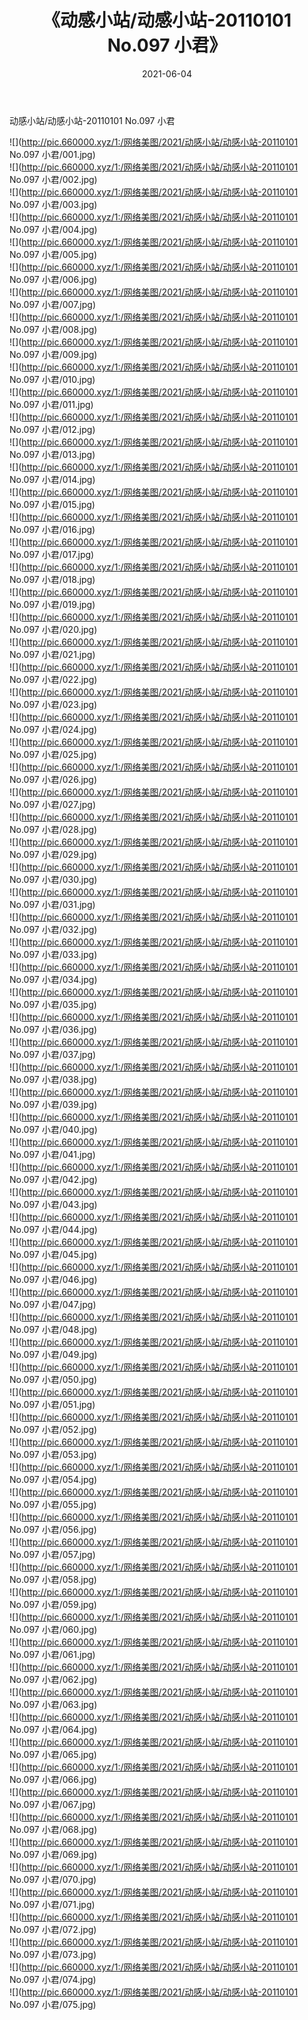 ﻿---
layout: post
title:  《动感小站/动感小站-20110101 No.097 小君》
date:   2021-06-04
img: http://pic.660000.xyz/1:/网络美图/2021/动感小站/动感小站-20110101 No.097 小君/000.jpg
categories: [美女, 清纯, 唯美]
---

动感小站/动感小站-20110101 No.097 小君

 ![](http://pic.660000.xyz/1:/网络美图/2021/动感小站/动感小站-20110101 No.097 小君/001.jpg) <br>![](http://pic.660000.xyz/1:/网络美图/2021/动感小站/动感小站-20110101 No.097 小君/002.jpg) <br>![](http://pic.660000.xyz/1:/网络美图/2021/动感小站/动感小站-20110101 No.097 小君/003.jpg) <br>![](http://pic.660000.xyz/1:/网络美图/2021/动感小站/动感小站-20110101 No.097 小君/004.jpg) <br>![](http://pic.660000.xyz/1:/网络美图/2021/动感小站/动感小站-20110101 No.097 小君/005.jpg) <br>![](http://pic.660000.xyz/1:/网络美图/2021/动感小站/动感小站-20110101 No.097 小君/006.jpg) <br>![](http://pic.660000.xyz/1:/网络美图/2021/动感小站/动感小站-20110101 No.097 小君/007.jpg) <br>![](http://pic.660000.xyz/1:/网络美图/2021/动感小站/动感小站-20110101 No.097 小君/008.jpg) <br>![](http://pic.660000.xyz/1:/网络美图/2021/动感小站/动感小站-20110101 No.097 小君/009.jpg) <br>![](http://pic.660000.xyz/1:/网络美图/2021/动感小站/动感小站-20110101 No.097 小君/010.jpg) <br>![](http://pic.660000.xyz/1:/网络美图/2021/动感小站/动感小站-20110101 No.097 小君/011.jpg) <br>![](http://pic.660000.xyz/1:/网络美图/2021/动感小站/动感小站-20110101 No.097 小君/012.jpg) <br>![](http://pic.660000.xyz/1:/网络美图/2021/动感小站/动感小站-20110101 No.097 小君/013.jpg) <br>![](http://pic.660000.xyz/1:/网络美图/2021/动感小站/动感小站-20110101 No.097 小君/014.jpg) <br>![](http://pic.660000.xyz/1:/网络美图/2021/动感小站/动感小站-20110101 No.097 小君/015.jpg) <br>![](http://pic.660000.xyz/1:/网络美图/2021/动感小站/动感小站-20110101 No.097 小君/016.jpg) <br>![](http://pic.660000.xyz/1:/网络美图/2021/动感小站/动感小站-20110101 No.097 小君/017.jpg) <br>![](http://pic.660000.xyz/1:/网络美图/2021/动感小站/动感小站-20110101 No.097 小君/018.jpg) <br>![](http://pic.660000.xyz/1:/网络美图/2021/动感小站/动感小站-20110101 No.097 小君/019.jpg) <br>![](http://pic.660000.xyz/1:/网络美图/2021/动感小站/动感小站-20110101 No.097 小君/020.jpg) <br>![](http://pic.660000.xyz/1:/网络美图/2021/动感小站/动感小站-20110101 No.097 小君/021.jpg) <br>![](http://pic.660000.xyz/1:/网络美图/2021/动感小站/动感小站-20110101 No.097 小君/022.jpg) <br>![](http://pic.660000.xyz/1:/网络美图/2021/动感小站/动感小站-20110101 No.097 小君/023.jpg) <br>![](http://pic.660000.xyz/1:/网络美图/2021/动感小站/动感小站-20110101 No.097 小君/024.jpg) <br>![](http://pic.660000.xyz/1:/网络美图/2021/动感小站/动感小站-20110101 No.097 小君/025.jpg) <br>![](http://pic.660000.xyz/1:/网络美图/2021/动感小站/动感小站-20110101 No.097 小君/026.jpg) <br>![](http://pic.660000.xyz/1:/网络美图/2021/动感小站/动感小站-20110101 No.097 小君/027.jpg) <br>![](http://pic.660000.xyz/1:/网络美图/2021/动感小站/动感小站-20110101 No.097 小君/028.jpg) <br>![](http://pic.660000.xyz/1:/网络美图/2021/动感小站/动感小站-20110101 No.097 小君/029.jpg) <br>![](http://pic.660000.xyz/1:/网络美图/2021/动感小站/动感小站-20110101 No.097 小君/030.jpg) <br>![](http://pic.660000.xyz/1:/网络美图/2021/动感小站/动感小站-20110101 No.097 小君/031.jpg) <br>![](http://pic.660000.xyz/1:/网络美图/2021/动感小站/动感小站-20110101 No.097 小君/032.jpg) <br>![](http://pic.660000.xyz/1:/网络美图/2021/动感小站/动感小站-20110101 No.097 小君/033.jpg) <br>![](http://pic.660000.xyz/1:/网络美图/2021/动感小站/动感小站-20110101 No.097 小君/034.jpg) <br>![](http://pic.660000.xyz/1:/网络美图/2021/动感小站/动感小站-20110101 No.097 小君/035.jpg) <br>![](http://pic.660000.xyz/1:/网络美图/2021/动感小站/动感小站-20110101 No.097 小君/036.jpg) <br>![](http://pic.660000.xyz/1:/网络美图/2021/动感小站/动感小站-20110101 No.097 小君/037.jpg) <br>![](http://pic.660000.xyz/1:/网络美图/2021/动感小站/动感小站-20110101 No.097 小君/038.jpg) <br>![](http://pic.660000.xyz/1:/网络美图/2021/动感小站/动感小站-20110101 No.097 小君/039.jpg) <br>![](http://pic.660000.xyz/1:/网络美图/2021/动感小站/动感小站-20110101 No.097 小君/040.jpg) <br>![](http://pic.660000.xyz/1:/网络美图/2021/动感小站/动感小站-20110101 No.097 小君/041.jpg) <br>![](http://pic.660000.xyz/1:/网络美图/2021/动感小站/动感小站-20110101 No.097 小君/042.jpg) <br>![](http://pic.660000.xyz/1:/网络美图/2021/动感小站/动感小站-20110101 No.097 小君/043.jpg) <br>![](http://pic.660000.xyz/1:/网络美图/2021/动感小站/动感小站-20110101 No.097 小君/044.jpg) <br>![](http://pic.660000.xyz/1:/网络美图/2021/动感小站/动感小站-20110101 No.097 小君/045.jpg) <br>![](http://pic.660000.xyz/1:/网络美图/2021/动感小站/动感小站-20110101 No.097 小君/046.jpg) <br>![](http://pic.660000.xyz/1:/网络美图/2021/动感小站/动感小站-20110101 No.097 小君/047.jpg) <br>![](http://pic.660000.xyz/1:/网络美图/2021/动感小站/动感小站-20110101 No.097 小君/048.jpg) <br>![](http://pic.660000.xyz/1:/网络美图/2021/动感小站/动感小站-20110101 No.097 小君/049.jpg) <br>![](http://pic.660000.xyz/1:/网络美图/2021/动感小站/动感小站-20110101 No.097 小君/050.jpg) <br>![](http://pic.660000.xyz/1:/网络美图/2021/动感小站/动感小站-20110101 No.097 小君/051.jpg) <br>![](http://pic.660000.xyz/1:/网络美图/2021/动感小站/动感小站-20110101 No.097 小君/052.jpg) <br>![](http://pic.660000.xyz/1:/网络美图/2021/动感小站/动感小站-20110101 No.097 小君/053.jpg) <br>![](http://pic.660000.xyz/1:/网络美图/2021/动感小站/动感小站-20110101 No.097 小君/054.jpg) <br>![](http://pic.660000.xyz/1:/网络美图/2021/动感小站/动感小站-20110101 No.097 小君/055.jpg) <br>![](http://pic.660000.xyz/1:/网络美图/2021/动感小站/动感小站-20110101 No.097 小君/056.jpg) <br>![](http://pic.660000.xyz/1:/网络美图/2021/动感小站/动感小站-20110101 No.097 小君/057.jpg) <br>![](http://pic.660000.xyz/1:/网络美图/2021/动感小站/动感小站-20110101 No.097 小君/058.jpg) <br>![](http://pic.660000.xyz/1:/网络美图/2021/动感小站/动感小站-20110101 No.097 小君/059.jpg) <br>![](http://pic.660000.xyz/1:/网络美图/2021/动感小站/动感小站-20110101 No.097 小君/060.jpg) <br>![](http://pic.660000.xyz/1:/网络美图/2021/动感小站/动感小站-20110101 No.097 小君/061.jpg) <br>![](http://pic.660000.xyz/1:/网络美图/2021/动感小站/动感小站-20110101 No.097 小君/062.jpg) <br>![](http://pic.660000.xyz/1:/网络美图/2021/动感小站/动感小站-20110101 No.097 小君/063.jpg) <br>![](http://pic.660000.xyz/1:/网络美图/2021/动感小站/动感小站-20110101 No.097 小君/064.jpg) <br>![](http://pic.660000.xyz/1:/网络美图/2021/动感小站/动感小站-20110101 No.097 小君/065.jpg) <br>![](http://pic.660000.xyz/1:/网络美图/2021/动感小站/动感小站-20110101 No.097 小君/066.jpg) <br>![](http://pic.660000.xyz/1:/网络美图/2021/动感小站/动感小站-20110101 No.097 小君/067.jpg) <br>![](http://pic.660000.xyz/1:/网络美图/2021/动感小站/动感小站-20110101 No.097 小君/068.jpg) <br>![](http://pic.660000.xyz/1:/网络美图/2021/动感小站/动感小站-20110101 No.097 小君/069.jpg) <br>![](http://pic.660000.xyz/1:/网络美图/2021/动感小站/动感小站-20110101 No.097 小君/070.jpg) <br>![](http://pic.660000.xyz/1:/网络美图/2021/动感小站/动感小站-20110101 No.097 小君/071.jpg) <br>![](http://pic.660000.xyz/1:/网络美图/2021/动感小站/动感小站-20110101 No.097 小君/072.jpg) <br>![](http://pic.660000.xyz/1:/网络美图/2021/动感小站/动感小站-20110101 No.097 小君/073.jpg) <br>![](http://pic.660000.xyz/1:/网络美图/2021/动感小站/动感小站-20110101 No.097 小君/074.jpg) <br>![](http://pic.660000.xyz/1:/网络美图/2021/动感小站/动感小站-20110101 No.097 小君/075.jpg) <br>